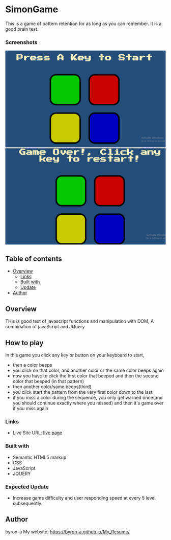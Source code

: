 <!-- REMAINING CODE IMPLEMENTATION -->
<!-- 
    - Increase game difficulty and user responding speed at every 5 level subsequently.
 -->

 # SimonGame
This is a game of pattern retention for as long as you can remember. It is a good brain test. 

### Screenshots
![](./simonGame.png)
![](./gameover.png)

## Table of contents

- [Overview](#overview)
  - [Links](#links)
  - [Built with](#built-with)
  - [Update](#Expected-Update)
- [Author](#author)

## Overview
THis is good test of javascript functions and manipulation with DOM, 
A combination of javaScript and JQuery

## How to play
In this game you click any key or button on your keyboard to start,
- then a color beeps
- you click on that color, and another color or the same color beeps again 
- now you have to click the first color that beeped and then the second color that beeped (in that pattern)
- then another color/same beeps(third)
- you click start the pattern from the very first color down to the last.
- if you miss a color during the sequence, you only get warned once(and you should continue exactly where you missed) and then it's game over if you miss again


### Links
- Live Site URL: [live page](https://byron-a.github.io/SimonsGame/)

### Built with

- Semantic HTML5 markup
- CSS 
- JavaScript
- JQUERY

### Expected Update
 - Increase game difficulty and user responding speed at every 5 level subsequently.

## Author
byron-a
My website; https://byron-a.github.io/My_Resume/
